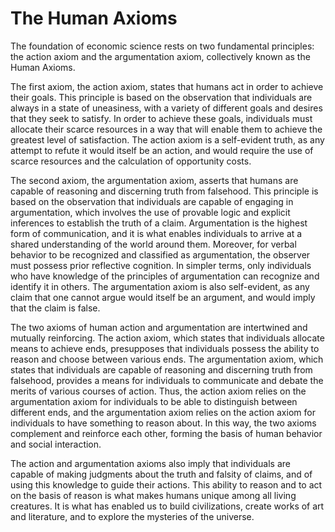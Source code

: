 # The Human Axioms

The foundation of economic science rests on two fundamental principles: the action axiom and the argumentation axiom, collectively known as the Human Axioms.

The first axiom, the action axiom, states that humans act in order to achieve their goals. This principle is based on the observation that individuals are always in a state of uneasiness, with a variety of different goals and desires that they seek to satisfy. In order to achieve these goals, individuals must allocate their scarce resources in a way that will enable them to achieve the greatest level of satisfaction. The action axiom is a self-evident truth, as any attempt to refute it would itself be an action, and would require the use of scarce resources and the calculation of opportunity costs.

The second axiom, the argumentation axiom, asserts that humans are capable of reasoning and discerning truth from falsehood. This principle is based on the observation that individuals are capable of engaging in argumentation, which involves the use of provable logic and explicit inferences to establish the truth of a claim. Argumentation is the highest form of communication, and it is what enables individuals to arrive at a shared understanding of the world around them. Moreover, for verbal behavior to be recognized and classified as argumentation, the observer must possess prior reflective cognition. In simpler terms, only individuals who have knowledge of the principles of argumentation can recognize and identify it in others. The argumentation axiom is also self-evident, as any claim that one cannot argue would itself be an argument, and would imply that the claim is false.

The two axioms of human action and argumentation are intertwined and mutually reinforcing. The action axiom, which states that individuals allocate means to achieve ends, presupposes that individuals possess the ability to reason and choose between various ends. The argumentation axiom, which states that individuals are capable of reasoning and discerning truth from falsehood, provides a means for individuals to communicate and debate the merits of various courses of action. Thus, the action axiom relies on the argumentation axiom for individuals to be able to distinguish between different ends, and the argumentation axiom relies on the action axiom for individuals to have something to reason about. In this way, the two axioms complement and reinforce each other, forming the basis of human behavior and social interaction.

The action and argumentation axioms also imply that individuals are capable of making judgments about the truth and falsity of claims, and of using this knowledge to guide their actions. This ability to reason and to act on the basis of reason is what makes humans unique among all living creatures. It is what has enabled us to build civilizations, create works of art and literature, and to explore the mysteries of the universe.
